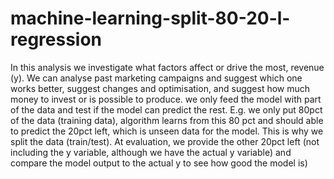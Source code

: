 # machine-learning-split-80-20-l-regression
In this analysis we investigate what factors affect or drive the most, revenue (y). We can analyse past marketing campaigns and suggest which one works better, suggest changes and optimisation, and suggest how much money to invest or is possible to produce.  we only feed the model with part of the data and test if the model can predict the rest. E.g. we only put 80pct of the data (training data), algorithm learns from this 80 pct and should able to predict the 20pct left, which is unseen data for the model. This is why we split the data (train/test).  At evaluation, we provide the other 20pct left (not including the y variable, although we have the actual y variable) and compare the model output to the actual y to see how good the model is)
